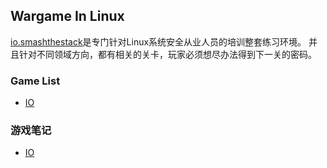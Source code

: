 ## Wargame In Linux 
[io.smashthestack](http://io.smashthestack.org/)是专门针对Linux系统安全从业人员的培训整套练习环境。
并且针对不同领域方向，都有相关的关卡，玩家必须想尽办法得到下一关的密码。

### Game List
- [IO](http://io.smashthestack.org/)

### 游戏笔记
- [IO](IO/index.md)